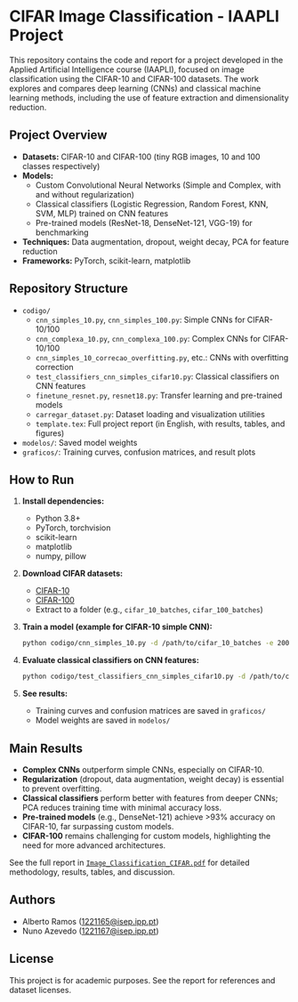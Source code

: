 # CIFAR Image Classification - IAAPLI Project

This repository contains the code and report for a project developed in the Applied Artificial Intelligence course (IAAPLI), focused on image classification using the CIFAR-10 and CIFAR-100 datasets. The work explores and compares deep learning (CNNs) and classical machine learning methods, including the use of feature extraction and dimensionality reduction.

## Project Overview

- **Datasets:** CIFAR-10 and CIFAR-100 (tiny RGB images, 10 and 100 classes respectively)
- **Models:** 
  - Custom Convolutional Neural Networks (Simple and Complex, with and without regularization)
  - Classical classifiers (Logistic Regression, Random Forest, KNN, SVM, MLP) trained on CNN features
  - Pre-trained models (ResNet-18, DenseNet-121, VGG-19) for benchmarking
- **Techniques:** Data augmentation, dropout, weight decay, PCA for feature reduction
- **Frameworks:** PyTorch, scikit-learn, matplotlib

## Repository Structure

- `codigo/`
  - `cnn_simples_10.py`, `cnn_simples_100.py`: Simple CNNs for CIFAR-10/100
  - `cnn_complexa_10.py`, `cnn_complexa_100.py`: Complex CNNs for CIFAR-10/100
  - `cnn_simples_10_correcao_overfitting.py`, etc.: CNNs with overfitting correction
  - `test_classifiers_cnn_simples_cifar10.py`: Classical classifiers on CNN features
  - `finetune_resnet.py`, `resnet18.py`: Transfer learning and pre-trained models
  - `carregar_dataset.py`: Dataset loading and visualization utilities
  - `template.tex`: Full project report (in English, with results, tables, and figures)
- `modelos/`: Saved model weights
- `graficos/`: Training curves, confusion matrices, and result plots

## How to Run

1. **Install dependencies:**
   - Python 3.8+
   - PyTorch, torchvision
   - scikit-learn
   - matplotlib
   - numpy, pillow

2. **Download CIFAR datasets:**
   - [CIFAR-10](https://www.cs.toronto.edu/~kriz/cifar.html)
   - [CIFAR-100](https://www.cs.toronto.edu/~kriz/cifar.html)
   - Extract to a folder (e.g., `cifar_10_batches`, `cifar_100_batches`)

3. **Train a model (example for CIFAR-10 simple CNN):**
   ```bash
   python codigo/cnn_simples_10.py -d /path/to/cifar_10_batches -e 200
   ```

4. **Evaluate classical classifiers on CNN features:**
   ```bash
   python codigo/test_classifiers_cnn_simples_cifar10.py -d /path/to/cifar_10_batches -m modelos/simple_cnn_10_e200.pth
   ```

5. **See results:**
   - Training curves and confusion matrices are saved in `graficos/`
   - Model weights are saved in `modelos/`

## Main Results

- **Complex CNNs** outperform simple CNNs, especially on CIFAR-10.
- **Regularization** (dropout, data augmentation, weight decay) is essential to prevent overfitting.
- **Classical classifiers** perform better with features from deeper CNNs; PCA reduces training time with minimal accuracy loss.
- **Pre-trained models** (e.g., DenseNet-121) achieve >93% accuracy on CIFAR-10, far surpassing custom models.
- **CIFAR-100** remains challenging for custom models, highlighting the need for more advanced architectures.

See the full report in [`Image_Classification_CIFAR.pdf`](Image_Classification_CIFAR.pdf) for detailed methodology, results, tables, and discussion.

## Authors

- Alberto Ramos (1221165@isep.ipp.pt)
- Nuno Azevedo (1221167@isep.ipp.pt)

## License

This project is for academic purposes. See the report for references and dataset licenses.
